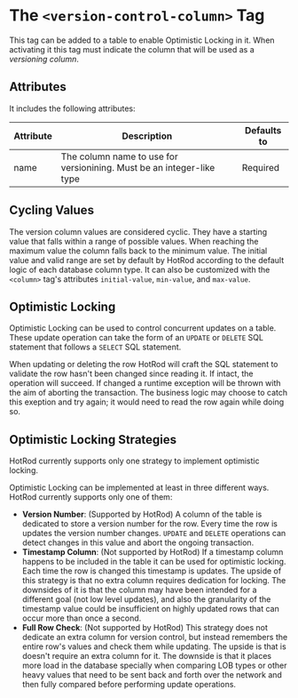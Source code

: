 # The `<version-control-column>` Tag

This tag can be added to a table to enable Optimistic Locking in it. When activating it
this tag must indicate the column that will be used as a *versioning column*.


## Attributes

It includes the following attributes:

| Attribute | Description | Defaults to |
| -- | -- | -- |
| name | The column name to use for versionining. Must be an integer-like type | Required |


## Cycling Values

The version column values are considered cyclic. They have a starting value that falls within a range of
possible values. When reaching the maximum value the column falls back to the minimum value. The initial value and 
valid range are set by default by HotRod according to the default logic of each database
column type. It can also be customized with the `<column>` tag's attributes `initial-value`, `min-value`, and `max-value`.


## Optimistic Locking 

Optimistic Locking can be used to control concurrent updates on a table. These update operation
can take the form of an `UPDATE` or `DELETE` SQL statement that follows a `SELECT` SQL statement. 

When updating or deleting the row HotRod will craft the SQL statement to validate the row hasn't been changed since
reading it. If intact, the operation will succeed. If changed a runtime exception will be thrown with 
the aim of aborting the transaction. The business logic may choose to catch this exeption and try again; it would need to 
read the row again while doing so.


## Optimistic Locking Strategies

HotRod currently supports only one strategy to implement optimistic locking.

Optimistic Locking can be implemented at least in three different ways. HotRod currently supports only one of them:
- **Version Number**: (Supported by HotRod) A column of the table is dedicated to store a version number for the row. Every
time the row is updates the version number changes. `UPDATE` and `DELETE` operations can detect changes in 
this value and abort the ongoing transaction.
- **Timestamp Column**: (Not supported by HotRod) If a timestamp column happens to be included in the table 
it can be used for optimistic locking. Each time the row is changed this timestamp is updates. The upside 
of this strategy is that no extra column requires dedication for locking. The downsides of it is that the
column may have been intended for a different goal (not low level updates), and also the granularity of the timestamp
value could be insufficient on highly updated rows that can occur more than once a second.
- **Full Row Check**: (Not supported by HotRod) This strategy does not dedicate an extra column for version 
control, but instead remembers the entire row's values and check them while updating. The upside is that is doesn't
require an extra column for it. The downside is that it places more load in the database specially when comparing LOB
types or other heavy values that need to be sent back and forth over the network and then fully compared before
performing update operations.




